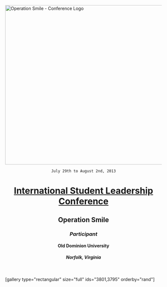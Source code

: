 <img class="aligncenter size-full wp-image-3177" src="https://fvcproductions.files.wordpress.com/2015/11/conferencelogos-002-copy.png" alt="Operation Smile - Conference Logo" width="512" height="512" />

<div style="text-align:center;">

<code>July 29th to August 2nd, 2013</code>
<h1><a title="ISLC" href="http://studentprograms.operationsmile.org/events/islc/" target="_blank">International Student Leadership Conference</a></h1>
<h2>Operation Smile</h2>
<h3><i>Participant</i></h3>
<h4>Old Dominion University</h4>
<h5>Norfolk, Virginia</h5>

</div>

&nbsp;

[gallery type="rectangular" size="full" ids="3801,3795" orderby="rand"]
